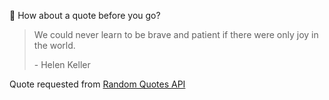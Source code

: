 📣 How about a quote before you go?

> We could never learn to be brave and patient if there were only joy in the world.
>
> <p>- Helen Keller</p>

Quote requested from [Random Quotes API](https://github.com/lukePeavey/quotable)
